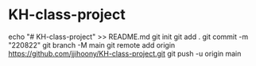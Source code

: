 # KH-class-project
echo "# KH-class-project" >> README.md
git init
git add .
git commit -m "220822"
git branch -M main
git remote add origin https://github.com/jjihoony/KH-class-project.git
git push -u origin main